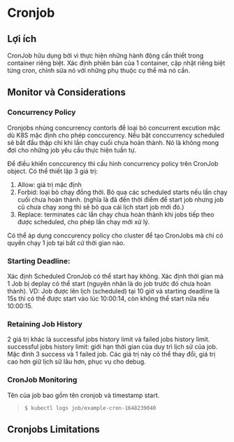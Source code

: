 # Cronjob


## Lợi ích
CronJob hữu dụng bởi vì thực hiện những hành động cần thiết trong container riêng biệt. Xác định phiên bản của 1 container, cập nhật riêng biệt từng cron, chỉnh sửa nó với những phụ thuộc cụ thể mà nó cần.

## Monitor và Considerations
### **Concurrency Policy**
Cronjobs nhúng concurrency contorls để loại bỏ concurrent excution mặc dù K8S mặc định cho phép conccurency. Nếu bật conccurrency scheduled sẽ bắt đầu thập chí khi lần chạy cuối chưa hoàn thành. Nó là không mong đợi cho những job yêu cầu thực hiện tuần tự.

Để điều khiển conccurency thì cấu hình concurrency policy trên CronJob object. Có thể thiết lập 3 giá trị:
1. Allow: giá trị mặc định
2. Forbid: loại bỏ chạy đồng thời. Bỏ qua các scheduled starts nếu lần chạy cuối chưa hoàn thành. (nghĩa là đã đến thời điểm để start job nhưng job cũ chưa chạy xong thì sẽ bỏ qua cái lịch start job mới đó.)
3. Replace: terminates các lần chạy chưa hoàn thành khi jobs tiếp theo được scheduled, cho phép lần chạy mới xử lý.


Có thể áp dụng conccurency policy cho cluster để tạo CronJobs mà chỉ có quyền chạy 1 job tại bất cứ thời gian nào.
### **Starting Deadline**:
Xác định Scheduled CronJob có thể start hay không. Xác định thời gian mà 1 Job bị deplay có thể start (nguyên nhân là do job trước đó chưa hoàn thành).
VD: Job được lên lịch (scheduled) tại 10 giờ và starting deadline là 15s thì có thể được start vào lúc 10:00:14, còn không thể start nữa nếu 10:00:15.

### **Retaining Job History**
2 giá trị khác là successful jobs history limit và failed jobs history limit.
successful jobs history limit: giới hạn thời gian của duy trì lịch sử của job. Mặc đinh 3 success và 1 failed job. Các giá trị này có thể thay đổi, giá trị cao hơn giữ lịch sữ lâu hơn, phục vụ cho debug.

### **CronJob Monitoring**
Tên của job bao gồm tên cronjob và timestamp start.
>`$ kubectl logs job/example-cron-1648239040`

## Cronjobs Limitations

